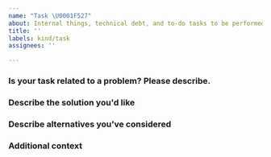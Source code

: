 ```yaml
---
name: "Task \U0001F527"
about: Internal things, technical debt, and to-do tasks to be performed.
title: ''
labels: kind/task
assignees: ''

---
```


### Is your task related to a problem? Please describe.
<!-- A clear and concise description of what the problem is.-->

### Describe the solution you'd like
<!-- A clear and concise description of what you want to happen. -->

### Describe alternatives you've considered
<!--A clear and concise description of any alternative solutions or features you've considered. -->

### Additional context
<!-- Add any other context or screenshots about the task here. -->
